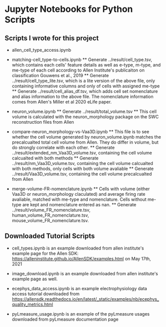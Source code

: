 # Jupyter Notebooks for Python Scripts #

## Scripts I wrote for this project ##

* allen_cell_type_access.ipynb

* matching-cell_type-to-cells.ipynb
** Generate ../result/cell_type.tsv, which contains each cells' feature details as well as e-type, m-type, and me-type of each cell according to Allen Institute's publicaiton on classification Gouwens et al., 2019
** Generate ../result/cell_type_lite.tsv, which is a lite version of the above file, only containing informative columns and only of cells with assigned me-type
** Generate ../result/cell_alias_df.tsv, which adds cell set nomenclature and alias information to the above file. The nomenclature information comes from Allen's Miller et al 2020 eLife paper. 

* neuron_volume.ipynb
** Generate ../result/total_volume.tsv
** This cell volume is calculated with the neuron_morphology package on the SWC reconstruction files from Allen

* compare-neuron_morphology-vs-Vaa3D.ipynb
** This file is to see whether the cell volume generated by neuron_volume.ipynb matches the precalcualted total cell volume from Allen. They do differ in volume, but do strongly correlate with each other. 
** Generate ../result/extended_nm_Vaa3D_volume.tsv, containing the cell volume calcualted with both methods
** Generate ../result/nm_Vaa3D_volume.tsv, containing the cell volume calcualted with both methods, only cells with both volume avaliable
** Generate ../result/Vaa3D_volume.tsv, containing the cell volume precalcualted from Allen

* merge-volume-FR-nomenclature.ipynb
** Cells with volume (either Vaa3D or neuron_morphology claculated) and average firing rate avaliable, matched with me-type and nomenclature. Cells without me-type are kept and nomenclature entered as nan. 
** Generate ../result/volume_FR_nomenclature.tsv, human_volume_FR_nomenclature.tsv, mouse_volume_FR_nomenclature.tsv. 

## Downloaded Tutorial Scripts ##

* cell_types.ipynb is an example downloaded from allen institute's example page for the Allen SDK: https://alleninstitute.github.io/AllenSDK/examples.html on May 17th, 2021

* image_download.ipynb is an example downloaded from allen institute's example page as well. 

* ecephys_data_access.ipynb is an example electrophysiology data access tutorial downloaded from https://allensdk.readthedocs.io/en/latest/_static/examples/nb/ecephys_quality_metrics.html

* pyLmeasure_usage.ipynb is an example of the pyLmeasure usages downloaded from pyLmeasure documentation page